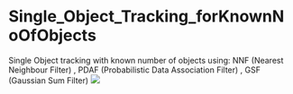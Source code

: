 # Single_Object_Tracking_forKnownNoOfObjects
Single Object tracking with known number of objects using:
NNF  (Nearest Neighbour Filter) ,
PDAF (Probabilistic Data Association Filter) ,
GSF  (Gaussian Sum Filter)
![](https://github.com/UditBhaskar91/Single_Object_Tracking_forKnownNoOfObjects/blob/master/NNF.gif)

